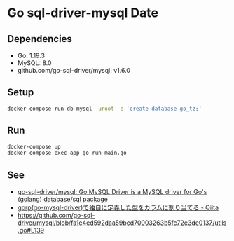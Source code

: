# Go sql-driver-mysql Date

## Dependencies

- Go: 1.19.3
- MySQL: 8.0
- github.com/go-sql-driver/mysql: v1.6.0

## Setup

```sh
docker-compose run db mysql -uroot -e 'create database go_tz;'
```

## Run

```sh
docker-compose up
docker-compose exec app go run main.go
```

## See

- [go-sql-driver/mysql: Go MySQL Driver is a MySQL driver for Go's (golang) database/sql package](https://github.com/go-sql-driver/mysql)
- [gorp(go-mysql-driver)で独自に定義した型をカラムに割り当てる - Qiita](https://qiita.com/itoudium/items/e599daa93ff24a15f5f6)
- https://github.com/go-sql-driver/mysql/blob/fa1e4ed592daa59bcd70003263b5fc72e3de0137/utils.go#L139
